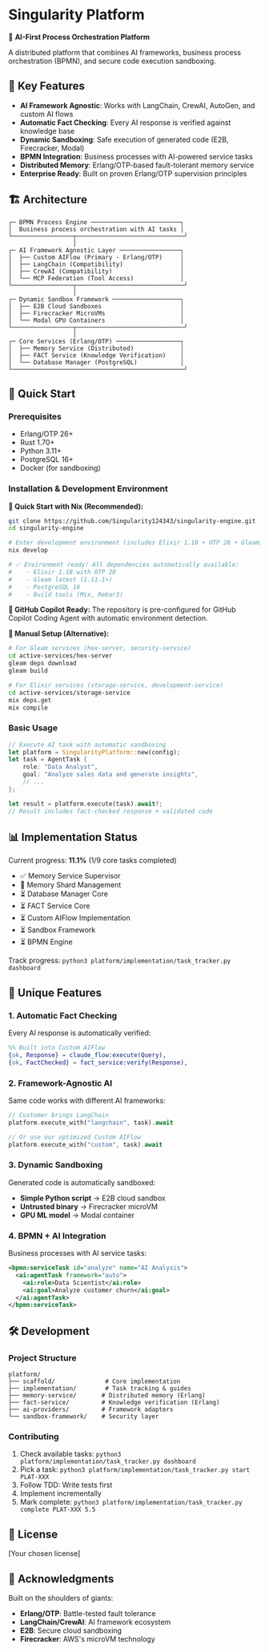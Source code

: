 # Singularity Platform

🚀 **AI-First Process Orchestration Platform**

A distributed platform that combines AI frameworks, business process orchestration (BPMN), and secure code execution sandboxing.

## 🎯 Key Features

- **AI Framework Agnostic**: Works with LangChain, CrewAI, AutoGen, and custom AI flows
- **Automatic Fact Checking**: Every AI response is verified against knowledge base
- **Dynamic Sandboxing**: Safe execution of generated code (E2B, Firecracker, Modal)
- **BPMN Integration**: Business processes with AI-powered service tasks
- **Distributed Memory**: Erlang/OTP-based fault-tolerant memory service
- **Enterprise Ready**: Built on proven Erlang/OTP supervision principles

## 🏗️ Architecture

```
┌─ BPMN Process Engine ─────────────────────────┐
│  Business process orchestration with AI tasks │
└─────────────────┬──────────────────────────────┘
                  │
┌─ AI Framework Agnostic Layer ─────────────────┐
│  ├── Custom AIFlow (Primary - Erlang/OTP)     │
│  ├── LangChain (Compatibility)                │
│  ├── CrewAI (Compatibility)                   │
│  └── MCP Federation (Tool Access)             │
└─────────────────┬──────────────────────────────┘
                  │
┌─ Dynamic Sandbox Framework ───────────────────┐
│  ├── E2B Cloud Sandboxes                      │
│  ├── Firecracker MicroVMs                     │
│  └── Modal GPU Containers                     │
└─────────────────┬──────────────────────────────┘
                  │
┌─ Core Services (Erlang/OTP) ──────────────────┐
│  ├── Memory Service (Distributed)             │
│  ├── FACT Service (Knowledge Verification)    │
│  └── Database Manager (PostgreSQL)            │
└────────────────────────────────────────────────┘
```

## 🚀 Quick Start

### Prerequisites

- Erlang/OTP 26+
- Rust 1.70+
- Python 3.11+
- PostgreSQL 16+
- Docker (for sandboxing)

### Installation & Development Environment

**🚀 Quick Start with Nix (Recommended):**

```bash
git clone https://github.com/Singularity124343/singularity-engine.git
cd singularity-engine

# Enter development environment (includes Elixir 1.18 + OTP 28 + Gleam)
nix develop

# ✅ Environment ready! All dependencies automatically available:
#    - Elixir 1.18 with OTP 28
#    - Gleam latest (1.11.1+)
#    - PostgreSQL 16
#    - Build tools (Mix, Rebar3)
```

**🤖 GitHub Copilot Ready:**
The repository is pre-configured for GitHub Copilot Coding Agent with automatic environment detection.

**🔧 Manual Setup (Alternative):**

```bash
# For Gleam services (hex-server, security-service)
cd active-services/hex-server
gleam deps download
gleam build

# For Elixir services (storage-service, development-service)
cd active-services/storage-service
mix deps.get
mix compile
```

### Basic Usage

```rust
// Execute AI task with automatic sandboxing
let platform = SingularityPlatform::new(config);
let task = AgentTask {
    role: "Data Analyst",
    goal: "Analyze sales data and generate insights",
    // ...
};

let result = platform.execute(task).await?;
// Result includes fact-checked response + validated code
```

## 📊 Implementation Status

Current progress: **11.1%** (1/9 core tasks completed)

- ✅ Memory Service Supervisor
- 🔄 Memory Shard Management
- ⏳ Database Manager Core
- ⏳ FACT Service Core
- ⏳ Custom AIFlow Implementation
- ⏳ Sandbox Framework
- ⏳ BPMN Engine

Track progress: `python3 platform/implementation/task_tracker.py dashboard`

## 🧪 Unique Features

### 1. Automatic Fact Checking

Every AI response is automatically verified:

```erlang
%% Built into Custom AIFlow
{ok, Response} = claude_flow:execute(Query),
{ok, FactChecked} = fact_service:verify(Response),
```

### 2. Framework-Agnostic AI

Same code works with different AI frameworks:

```rust
// Customer brings LangChain
platform.execute_with("langchain", task).await

// Or use our optimized Custom AIFlow
platform.execute_with("custom", task).await
```

### 3. Dynamic Sandboxing

Generated code is automatically sandboxed:

- **Simple Python script** → E2B cloud sandbox
- **Untrusted binary** → Firecracker microVM
- **GPU ML model** → Modal container

### 4. BPMN + AI Integration

Business processes with AI service tasks:

```xml
<bpmn:serviceTask id="analyze" name="AI Analysis">
  <ai:agentTask framework="auto">
    <ai:role>Data Scientist</ai:role>
    <ai:goal>Analyze customer churn</ai:goal>
  </ai:agentTask>
</bpmn:serviceTask>
```

## 🛠️ Development

### Project Structure

```
platform/
├── scaffold/              # Core implementation
├── implementation/        # Task tracking & guides
├── memory-service/       # Distributed memory (Erlang)
├── fact-service/         # Knowledge verification (Erlang)
├── ai-providers/         # Framework adapters
└── sandbox-framework/    # Security layer
```

### Contributing

1. Check available tasks: `python3 platform/implementation/task_tracker.py dashboard`
2. Pick a task: `python3 platform/implementation/task_tracker.py start PLAT-XXX`
3. Follow TDD: Write tests first
4. Implement incrementally
5. Mark complete: `python3 platform/implementation/task_tracker.py complete PLAT-XXX 5.5`

## 📄 License

[Your chosen license]

## 🤝 Acknowledgments

Built on the shoulders of giants:

- **Erlang/OTP**: Battle-tested fault tolerance
- **LangChain/CrewAI**: AI framework ecosystem
- **E2B**: Secure cloud sandboxing
- **Firecracker**: AWS's microVM technology

<!-- Triggering CI run at $(date) -->
